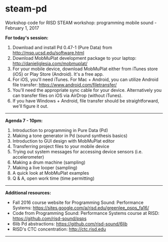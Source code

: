 # steam-pd
Workshop code for RISD STEAM workshop: programming mobile sound - February 1, 2017

**For today's session:**

1. Download and install Pd 0.47-1 (Pure Data) from http://msp.ucsd.edu/software.html
2. Download MobMuPlat development package to your laptop: http://danieliglesia.com/mobmuplat/
3. For your mobile device, download MobMuPlat either from iTunes store (iOS) or Play Store (Android).  It's a free app.
4. For iOS, you'll need iTunes.  For Mac + Android, you can utilize Android file transfer: https://www.android.com/filetransfer/
5. You'll need the appropriate sync cable for your device.  Alternatively you can transfer files on iOS via AirDrop (without iTunes).
6. If you have Windows + Android, file transfer should be straightforward, we'll figure it out.

---

**Agenda 7 - 10pm:**

1. Introduction to programming in Pure Data (Pd)
2. Making a tone generator in Pd (sound synthesis basics)
3. Introduction to GUI design with MobMuPlat editor
4. Transferring project files to your mobile device
5. Trying out system messages for accessing device sensors (i.e. accelerometer)
6. Making a drum machine (sampling)
7. Making a live looper (sampling)
8. A quick look at MobMuPlat examples
9. Q & A, open work time (time permitting)

---

**Additional resources:**

* Fall 2016 course website for Programming Sound: Performance Systems: https://sites.google.com/a/risd.edu/greenlee_psps_fa16/
* Code from Programming Sound: Performance Systems course at RISD: https://github.com/risd-sound/psps
* 6lib Pd abstractions: https://github.com/risd-sound/6lib
* RISD's CTC concentration: http://ctc.risd.edu

---
